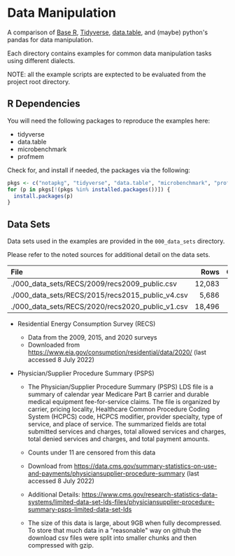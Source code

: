 # Data Manipulation
A comparison of [Base R](https://www.r-project.org/),
[Tidyverse](https://www.tidyverse.org),
[data.table](https://rdatatable.gitlab.io/data.table/),
and (maybe) python's pandas for data manipulation.

Each directory contains examples for common data manipulation tasks using
different dialects.

NOTE: all the example scripts are exptected to be evaluated from the project
root directory.

## R Dependencies

You will need the following packages to reproduce the examples here:
* tidyverse
* data.table
* microbenchmark
* profmem

Check for, and install if needed, the packages via the following:

```r
pkgs <- c("notapkg", "tidyverse", "data.table", "microbenchmark", "profmem")
for (p in pkgs[!(pkgs %in% installed.packages())]) {
  install.packages(p)
}
```

## Data Sets

Data sets used in the examples are provided in the `000_data_sets` directory.

Please refer to the noted sources for additional detail on the data sets.

| File                                             | Rows   | Columns | 
| :----------------------------------------------- | -----: | ------: | 
| ./000_data_sets/RECS/2009/recs2009_public.csv    | 12,083 | 940     | 
| ./000_data_sets/RECS/2015/recs2015_public_v4.csv |  5,686 | 759     | 
| ./000_data_sets/RECS/2020/recs2020_public_v1.csv | 18,496 | 601     | 

* Residential Energy Consumption Survey (RECS)
    * Data from the 2009, 2015, and 2020 surveys
    * Downloaded from https://www.eia.gov/consumption/residential/data/2020/
        (last accessed 8 July 2022)

* Physician/Supplier Procedure Summary (PSPS)
    * The Physician/Supplier Procedure Summary (PSPS) LDS file is a summary of
      calendar year Medicare Part B carrier and durable medical equipment
      fee-for-service claims. The file is organized by carrier, pricing
      locality, Healthcare Common Procedure Coding System (HCPCS) code, HCPCS
      modifier, provider specialty, type of service, and place of service. The
      summarized fields are total submitted services and charges, total allowed
      services and charges, total denied services and charges, and total payment
      amounts.
    * Counts under 11 are censored from this data
    * Download from https://data.cms.gov/summary-statistics-on-use-and-payments/physiciansupplier-procedure-summary
      (last accessed 8 July 2022)
    * Additional Details: https://www.cms.gov/research-statistics-data-systems/limited-data-set-lds-files/physiciansupplier-procedure-summary-psps-limited-data-set-lds

    * The size of this data is large, about 9GB when fully decompressed.  To
        store that much data in a "reasonable" way on github the download csv
        files were split into smaller chunks and then compressed with gzip.


